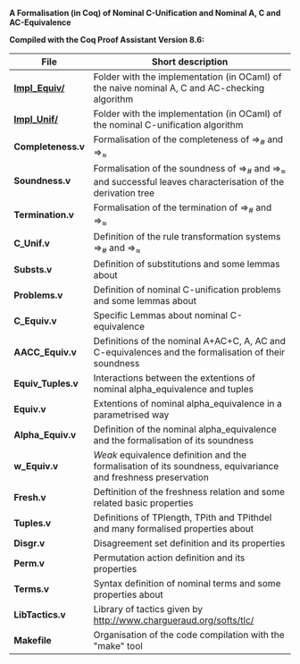 **A Formalisation (in Coq) of Nominal C-Unification and Nominal A, C and AC-Equivalence**

**Compiled with the Coq Proof Assistant Version 8.6:**

**File** | Short description
------------ | -------------
**[Impl_Equiv/](https://github.com/wtonribeiro/nominal-ac/tree/master/Impl-Equiv)** | Folder with the implementation (in OCaml) of the naive nominal A, C and AC-checking algorithm
**[Impl_Unif/](https://github.com/wtonribeiro/nominal-ac/tree/master/Impl-Unif)** | Folder with the implementation (in OCaml) of the nominal C-unification algorithm
**Completeness.v**  | Formalisation of the completeness of  $\Rightarrow_{\#}$ and $\Rightarrow_{\approx}$
**Soundness.v**     | Formalisation of the soundness of $\Rightarrow_{\#}$ and $\Rightarrow_{\approx}$ and successful leaves characterisation of the derivation tree
**Termination.v**   | Formalisation of the termination of  $\Rightarrow_{\#}$ and $\Rightarrow_{\approx}$
**C_Unif.v**        | Definition of the rule transformation systems $\Rightarrow_{\#}$ and $\Rightarrow_{\approx}$
**Substs.v**        | Definition of substitutions and some lemmas about
**Problems.v**      | Definition of nominal C-unification problems and some lemmas about
**C_Equiv.v**       | Specific Lemmas about nominal C-equivalence
**AACC_Equiv.v**    | Definitions of the nominal A+AC+C, A, AC and C-equivalences and the formalisation of their soundness
**Equiv_Tuples.v**  | Interactions between the extentions of nominal alpha_equivalence and tuples
**Equiv.v**         | Extentions of nominal alpha_equivalence in a parametrised way
**Alpha_Equiv.v**   | Definition of the nominal alpha_equivalence and the formalisation of its soundness
**w_Equiv.v**       | *Weak* equivalence definition and the formalisation of its soundness, equivariance and freshness preservation
**Fresh.v**         | Deftinition of the freshness relation and some related basic properties
**Tuples.v**        | Definitions of TPlength, TPith and TPithdel and many formalised properties about
**Disgr.v**         | Disagreement set definition and its properties
**Perm.v**          | Permutation action definition and its properties
**Terms.v**         | Syntax definition of nominal terms and some properties about
**LibTactics.v**    | Library of tactics given by http://www.chargueraud.org/softs/tlc/
**Makefile**        | Organisation of the code compilation with the "make" tool


















